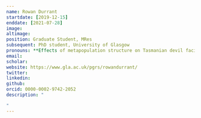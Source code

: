 ```yaml
---
name: Rowan Durrant
startdate: [2019-12-15]
enddate: [2021-07-28]
image: 
altimage: 
position: Graduate Student, MRes
subsequent: PhD student, University of Glasgow
pronouns: **Effects of metapopulation structure on Tasmanian devil facial tumour disease spread**
email: 
scholar:
website: https://www.gla.ac.uk/pgrs/rowandurrant/
twitter: 
linkedin: 
github: 
orcid: 0000-0002-9742-2052
description: "

"
---
```

